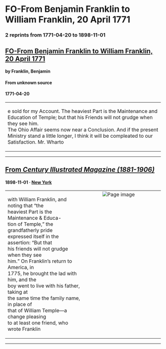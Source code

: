 
# FO-From Benjamin Franklin to William Franklin, 20 April 1771

### 2 reprints from 1771-04-20 to 1898-11-01

## [FO-From Benjamin Franklin to William Franklin, 20 April 1771](https://founders.archives.gov/documents/Franklin/01-18-02-0051)

#### by Franklin, Benjamin

#### From unknown source

#### 1771-04-20

<table style="width: 100%;"><tr><td style="width: 50%">

e sold for my Account. The heaviest Part is the Maintenance and Education of Temple; but that his Friends will not grudge when they see him.  
The Ohio Affair seems now near a Conclusion. And if the present Ministry stand a little longer, I think it will be compleated to our Satisfaction. Mr. Wharto
</td></tr></table>

---

## [From _Century Illustrated Magazine (1881-1906)_](https://archive.org/details/sim_century-illustrated-monthly-magazine_1898-11_57_1/page/n50/mode/1up?view=theater)

#### 1898-11-01 &middot; [New York](http://dbpedia.org/resource/New_York_City)

<table style="width: 100%;"><tr><td style="width: 50%">

  
with William Franklin, and noting that “the  
heaviest Part is the Maintenance &amp; Educa-  
tion of Temple,” the grandfatherly pride  
expressed itself in the assertion: “But that  
his friends will not grudge when they see  
him.” On Franklin’s return to America, in  
1775, he brought the lad with him, and the  
boy went to live with his father, taking at  
the same time the family name, in place of  
that of William Temple—a change pleasing  
to at least one friend, who wrote Franklin
</td><td style="width: 50%; max-height: 75%; margin: auto; display: block;">
<img alt="Page image" src="https://iiif.archive.org/iiif/sim_century-illustrated-monthly-magazine_1898-11_57_1&#0036;50/pct:46.760000,54.751620,35.960000,14.362851/600,/0/default.jpg"/>
</td>
</tr></table>

---

